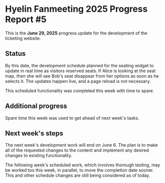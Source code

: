 # Hyelin Fanmeeting 2025 Progress Report #5

This is the **June 29, 2025** progress update for the development of the ticketing website.

## Status

By this date, the development schedule planned for the seating widget to update in real time as visitors reserved seats. If Alice is looking at the seat map, then she will see Bob's seat disappear from her options as soon as he selects it. The updates happen live, and a page reload is not necessary.

This scheduled functionality was completed this week with time to spare.

## Additional progress

Spare time this week was used to get ahead of next week's tasks.

## Next week's steps

The next week's development work will end on June 6. The plan is to make all of the requested changes to the content and implement any desired changes to existing functionality.

The following week's scheduled work, which involves thorough testing, may be worked too this week, in parallel, to move the completion date sooner. This and other schedule changes are still being considered as of today.
